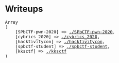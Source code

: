 # Writeups

<pre>
Array
(
    [SPbCTF-pwn-2020] => <a href="./SPbCTF-pwn-2020">./SPbCTF-pwn-2020</a>,
    [cybrics_2020] => <a href="./cybrics_2020">./cybrics_2020</a>,
    [hacktivitycon] => <a href="./hacktivitycon">./hacktivitycon</a>,
    [spbctf-student] => <a href="./spbctf-student">./spbctf-student</a>,
    [kksctf] => <a href="./kksctf">./kksctf</a>
)
</pre>
